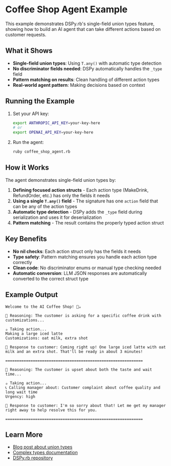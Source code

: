 # Coffee Shop Agent Example

This example demonstrates DSPy.rb's single-field union types feature, showing how to build an AI agent that can take different actions based on customer requests.

## What it Shows

- **Single-field union types**: Using `T.any()` with automatic type detection
- **No discriminator fields needed**: DSPy automatically handles the `_type` field
- **Pattern matching on results**: Clean handling of different action types
- **Real-world agent pattern**: Making decisions based on context

## Running the Example

1. Set your API key:
   ```bash
   export ANTHROPIC_API_KEY=your-key-here
   # or
   export OPENAI_API_KEY=your-key-here
   ```

2. Run the agent:
   ```bash
   ruby coffee_shop_agent.rb
   ```

## How it Works

The agent demonstrates single-field union types by:

1. **Defining focused action structs** - Each action type (MakeDrink, RefundOrder, etc.) has only the fields it needs
2. **Using a single `T.any()` field** - The signature has one `action` field that can be any of the action types
3. **Automatic type detection** - DSPy adds the `_type` field during serialization and uses it for deserialization
4. **Pattern matching** - The result contains the properly typed action struct

## Key Benefits

- **No nil checks**: Each action struct only has the fields it needs
- **Type safety**: Pattern matching ensures you handle each action type correctly
- **Clean code**: No discriminator enums or manual type checking needed
- **Automatic conversion**: LLM JSON responses are automatically converted to the correct struct type

## Example Output

```
Welcome to the AI Coffee Shop! 🤖☕

🧠 Reasoning: The customer is asking for a specific coffee drink with customizations...

☕ Taking action...
Making a large iced latte
Customizations: oat milk, extra shot

💬 Response to customer: Coming right up! One large iced latte with oat milk and an extra shot. That'll be ready in about 3 minutes!

============================================================

🧠 Reasoning: The customer is upset about both the taste and wait time...

☕ Taking action...
📞 Calling manager about: Customer complaint about coffee quality and long wait time
Urgency: high

💬 Response to customer: I'm so sorry about that! Let me get my manager right away to help resolve this for you.

============================================================
```

## Learn More

- [Blog post about union types](https://dspy-rb.vicente.io/blog/union-types-agentic-workflows/)
- [Complex types documentation](https://dspy-rb.vicente.io/advanced/complex-types/)
- [DSPy.rb repository](https://github.com/vicentereig/dspy.rb)